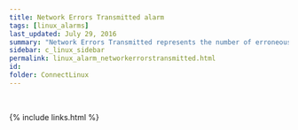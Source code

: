 ```yaml
---
title: ﻿Network Errors Transmitted alarm
tags: [linux_alarms]
last_updated: July 29, 2016
summary: "Network Errors Transmitted represents the number of erroneous network packets sent by the machine per second. The ﻿Network Errors Transmitted alarm may warrant investigation as even a low error rate can indicate network problems."
sidebar: c_linux_sidebar
permalink: linux_alarm_networkerrorstransmitted.html
id:
folder: ConnectLinux
---
```


﻿

{% include links.html %}
